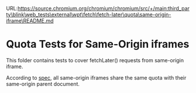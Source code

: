 URL:https://source.chromium.org/chromium/chromium/src/+/main:third_party\blink\web_tests\external\wpt\fetch\fetch-later\quota\same-origin-iframe\README.md
# Quota Tests for Same-Origin iframes

This folder contains tests to cover fetchLater() requests from same-origin
iframe.

According to [spec], all same-origin iframes share the same quota with their
same-origin parent document.

[spec]: https://whatpr.org/fetch/1647.html#available-deferred-fetch-quota
